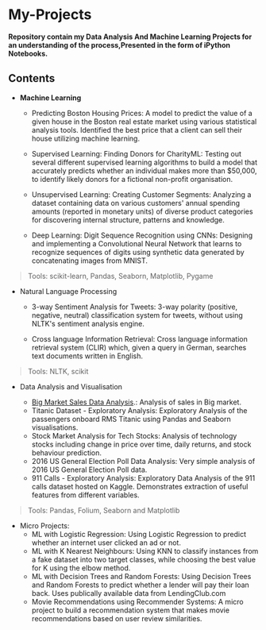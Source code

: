 # My-Projects
**Repository contain my Data Analysis And Machine Learning Projects for an understanding of the process,Presented in the form of iPython Notebooks.**
## Contents
* **Machine Learning**

  - Predicting Boston Housing Prices: A model to predict the value of a given house in the Boston real estate market using various statistical analysis tools. Identified the best     price that a client can sell their house utilizing machine learning.
  
  - Supervised Learning: Finding Donors for CharityML: Testing out several different supervised learning algorithms to build a model that accurately predicts whether an individual     makes more than $50,000, to identify likely donors for a fictional non-profit organisation.
  
  - Unsupervised Learning: Creating Customer Segments: Analyzing a dataset containing data on various customers' annual spending amounts (reported in monetary units) of diverse       product categories for discovering internal structure, patterns and knowledge.
  

  - Deep Learning: Digit Sequence Recognition using CNNs: Designing and implementing a Convolutional Neural Network that learns to recognize sequences of digits using synthetic       data generated by concatenating images from MNIST.
  
>Tools: scikit-learn, Pandas, Seaborn, Matplotlib, Pygame

* Natural Language Processing
  - 3-way Sentiment Analysis for Tweets: 3-way polarity (positive, negative, neutral) classification system for tweets, without using NLTK's sentiment analysis engine.

  -  Cross language Information Retrieval: Cross language information retrieval system (CLIR) which, given a query in German, searches text documents written in English.

>Tools: NLTK, scikit

* Data Analysis and Visualisation

  - [Big Market Sales Data Analysis](https://github.com/Anas-coder/My-Projects/blob/master/Data%20Analysis%20Projects/Big%20Market%20Sales%20Data%20Analysis.ipynb).: Analysis of sales in Big market.
  - Titanic Dataset - Exploratory Analysis: Exploratory Analysis of the passengers onboard RMS Titanic using Pandas and Seaborn visualisations.
  - Stock Market Analysis for Tech Stocks: Analysis of technology stocks including change in price over time, daily returns, and stock behaviour prediction.
  -  2016 US General Election Poll Data Analysis: Very simple analysis of 2016 US General Election Poll data.
  -  911 Calls - Exploratory Analysis: Exploratory Data Analysis of the 911 calls dataset hosted on Kaggle. Demonstrates extraction of useful features from different variables.
  
>Tools: Pandas, Folium, Seaborn and Matplotlib

* Micro Projects:
  - ML with Logistic Regression: Using Logistic Regression to predict whether an internet user clicked an ad or not.
  - ML with K Nearest Neighbours: Using KNN to classify instances from a fake dataset into two target classes, while choosing the best value for K using the elbow method.
  - ML with Decision Trees and Random Forests: Using Decision Trees and Random Forests to predict whether a lender will pay their loan back. Uses publically available data from     LendingClub.com
  - Movie Recommendations using Recommender Systems: A micro project to build a recommendation system that makes movie recommendations based on user review similarities.

